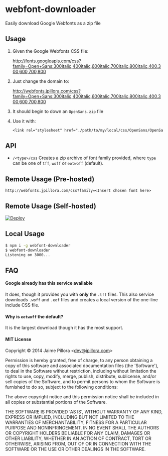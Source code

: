 # webfont-downloader

Easily download Google Webfonts as a zip file

## Usage

1. Given the Google Webfonts CSS file:

	http://fonts.googleapis.com/css?family=Open+Sans:300italic,400italic,600italic,700italic,800italic,400,300,600,700,800

2. Just change the domain to:

	http://webfonts.jpillora.com/css?family=Open+Sans:300italic,400italic,600italic,700italic,800italic,400,300,600,700,800

3. It should begin to down an `OpenSans.zip` file

4. Use it with:

	``` css
	<link rel="stylesheet" href="./path/to/my/local/css/OpenSans/OpenSans.css">
	```

## API

* `/<type>/css` Creates a zip archive of font family provided, where `type` can be one of `tff`, `woff` or `eotwoff` (default).

## Remote Usage (Pre-hosted)

```
http://webfonts.jpillora.com/css?family=<Insert chosen font here>
```

## Remote Usage (Self-hosted)

[![Deploy](https://www.herokucdn.com/deploy/button.png)](https://heroku.com/deploy)

## Local Usage

``` sh
$ npm i -g webfont-downloader
$ webfont-downloader
Listening on 3000...
```

## FAQ

#### Google already has this service available

It does, though it provides you with **only** the `.tff` files. This also service downloads
`.woff` and `.eof` files and creates a local version of the one-line include CSS file.

#### Why is `eotwoff` the default?

It is the largest download though it has the most support.

#### MIT License

Copyright © 2014 Jaime Pillora &lt;dev@jpillora.com&gt;

Permission is hereby granted, free of charge, to any person obtaining
a copy of this software and associated documentation files (the
'Software'), to deal in the Software without restriction, including
without limitation the rights to use, copy, modify, merge, publish,
distribute, sublicense, and/or sell copies of the Software, and to
permit persons to whom the Software is furnished to do so, subject to
the following conditions:

The above copyright notice and this permission notice shall be
included in all copies or substantial portions of the Software.

THE SOFTWARE IS PROVIDED 'AS IS', WITHOUT WARRANTY OF ANY KIND,
EXPRESS OR IMPLIED, INCLUDING BUT NOT LIMITED TO THE WARRANTIES OF
MERCHANTABILITY, FITNESS FOR A PARTICULAR PURPOSE AND NONINFRINGEMENT.
IN NO EVENT SHALL THE AUTHORS OR COPYRIGHT HOLDERS BE LIABLE FOR ANY
CLAIM, DAMAGES OR OTHER LIABILITY, WHETHER IN AN ACTION OF CONTRACT,
TORT OR OTHERWISE, ARISING FROM, OUT OF OR IN CONNECTION WITH THE
SOFTWARE OR THE USE OR OTHER DEALINGS IN THE SOFTWARE.
